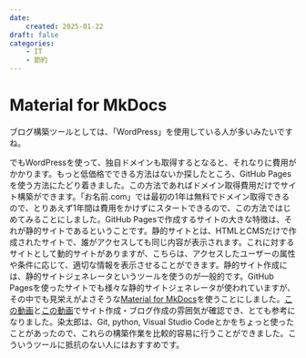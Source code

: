 ```yaml
---
date:
    created: 2025-01-22
draft: false
categories:
    - IT
    - 節約
---
```

# Material for MkDocs
ブログ構築ツールとしては、「WordPress」を使用している人が多いみたいですね。
<!-- more -->
でもWordPressを使って、独自ドメインも取得するとなると、それなりに費用がかかります。もっと低価格でできる方法はないか探したところ、GitHub Pagesを使う方法にたどり着きました。この方法であればドメイン取得費用だけでサイト構築ができます。「お名前.com」では最初の1年は無料でドメイン取得できるので、とりあえず1年間は費用をかけずにスタートできるので、この方法ではじめてみることにしました。GitHub Pagesで作成するサイトの大きな特徴は、それが静的サイトであるということです。静的サイトとは、HTMLとCMSだけで作成されたサイトで、誰がアクセスしても同じ内容が表示されます。これに対するサイトとして動的サイトがありますが、こちらは、アクセスしたユーザーの属性や条件に応じて、適切な情報を表示させることができます。静的サイト作成には、静的サイトジェネレータというツールを使うのが一般的です。GitHub Pagesを使ったサイトでも様々な静的サイトジェネレータが使われていますが、その中でも見栄えがよさそうな[Material for MkDocs](https://squidfunk.github.io/mkdocs-material/)を使うことにしました。[この動画](https://www.youtube.com/watch?v=xlABhbnNrfI&list=PLw_jGKXm9lIaJCD8YClu6cAz1TcFdJdIf&index=2)と[この動画](https://www.youtube.com/watch?v=pPEUhfTZswc&list=PLw_jGKXm9lIaJCD8YClu6cAz1TcFdJdIf&index=9)でサイト作成・ブログ作成の雰囲気が確認でき、とても参考になりました。染太郎は、Git, python, Visual Studio Codeとかをちょっと使ったことがあったので、これらの構築作業を比較的容易に行うことができました。こういうツールに抵抗のない人にはおすすめです。